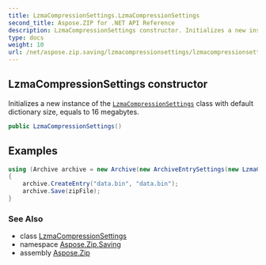 ```yaml
---
title: LzmaCompressionSettings.LzmaCompressionSettings
second_title: Aspose.ZIP for .NET API Reference
description: LzmaCompressionSettings constructor. Initializes a new instance of the LzmaCompressionSettings class with default dictionary size equals to 16 megabytes
type: docs
weight: 10
url: /net/aspose.zip.saving/lzmacompressionsettings/lzmacompressionsettings/
---
```

## LzmaCompressionSettings constructor

Initializes a new instance of the [`LzmaCompressionSettings`](../) class with default dictionary size, equals to 16 megabytes.

```csharp
public LzmaCompressionSettings()
```

## Examples

```csharp
using (Archive archive = new Archive(new ArchiveEntrySettings(new LzmaCompressionSettings())))
{
    archive.CreateEntry("data.bin", "data.bin");
    archive.Save(zipFile);
}
```

### See Also

* class [LzmaCompressionSettings](../)
* namespace [Aspose.Zip.Saving](../../lzmacompressionsettings/)
* assembly [Aspose.Zip](../../../)


